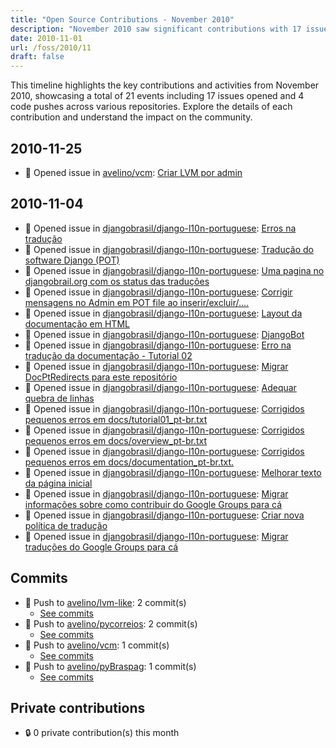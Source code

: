 ```yaml
---
title: "Open Source Contributions - November 2010"
description: "November 2010 saw significant contributions with 17 issues opened and 4 new pushes across 5 repositories, driving community engagement and project development."
date: 2010-11-01
url: /foss/2010/11
draft: false
---
```


This timeline highlights the key contributions and activities from November 2010, showcasing a total of 21 events including 17 issues opened and 4 code pushes across various repositories. Explore the details of each contribution and understand the impact on the community.

## 2010-11-25

- 🐛 Opened issue in [avelino/vcm](https://github.com/avelino/vcm): [Criar LVM por admin](https://github.com/avelino/vcm/issues/1)

## 2010-11-04

- 🐛 Opened issue in [djangobrasil/django-l10n-portuguese](https://github.com/djangobrasil/django-l10n-portuguese): [Erros na tradução](https://github.com/djangobrasil/django-l10n-portuguese/issues/16)
- 🐛 Opened issue in [djangobrasil/django-l10n-portuguese](https://github.com/djangobrasil/django-l10n-portuguese): [Tradução do software Django (POT)](https://github.com/djangobrasil/django-l10n-portuguese/issues/15)
- 🐛 Opened issue in [djangobrasil/django-l10n-portuguese](https://github.com/djangobrasil/django-l10n-portuguese): [Uma pagina no djangobrail.org com os status das traduções](https://github.com/djangobrasil/django-l10n-portuguese/issues/14)
- 🐛 Opened issue in [djangobrasil/django-l10n-portuguese](https://github.com/djangobrasil/django-l10n-portuguese): [Corrigir mensagens no Admin em POT file ao inserir/excluir/....](https://github.com/djangobrasil/django-l10n-portuguese/issues/13)
- 🐛 Opened issue in [djangobrasil/django-l10n-portuguese](https://github.com/djangobrasil/django-l10n-portuguese): [Layout da documentação em HTML](https://github.com/djangobrasil/django-l10n-portuguese/issues/12)
- 🐛 Opened issue in [djangobrasil/django-l10n-portuguese](https://github.com/djangobrasil/django-l10n-portuguese): [DjangoBot](https://github.com/djangobrasil/django-l10n-portuguese/issues/11)
- 🐛 Opened issue in [djangobrasil/django-l10n-portuguese](https://github.com/djangobrasil/django-l10n-portuguese): [Erro na tradução da documentação - Tutorial 02](https://github.com/djangobrasil/django-l10n-portuguese/issues/10)
- 🐛 Opened issue in [djangobrasil/django-l10n-portuguese](https://github.com/djangobrasil/django-l10n-portuguese): [Migrar DocPtRedirects para este repositório](https://github.com/djangobrasil/django-l10n-portuguese/issues/9)
- 🐛 Opened issue in [djangobrasil/django-l10n-portuguese](https://github.com/djangobrasil/django-l10n-portuguese): [Adequar quebra de linhas](https://github.com/djangobrasil/django-l10n-portuguese/issues/8)
- 🐛 Opened issue in [djangobrasil/django-l10n-portuguese](https://github.com/djangobrasil/django-l10n-portuguese): [Corrigidos pequenos erros em docs/tutorial01_pt-br.txt](https://github.com/djangobrasil/django-l10n-portuguese/issues/7)
- 🐛 Opened issue in [djangobrasil/django-l10n-portuguese](https://github.com/djangobrasil/django-l10n-portuguese): [Corrigidos pequenos erros em docs/overview_pt-br.txt](https://github.com/djangobrasil/django-l10n-portuguese/issues/6)
- 🐛 Opened issue in [djangobrasil/django-l10n-portuguese](https://github.com/djangobrasil/django-l10n-portuguese): [Corrigidos pequenos erros em docs/documentation_pt-br.txt.](https://github.com/djangobrasil/django-l10n-portuguese/issues/5)
- 🐛 Opened issue in [djangobrasil/django-l10n-portuguese](https://github.com/djangobrasil/django-l10n-portuguese): [Melhorar texto da página inicial](https://github.com/djangobrasil/django-l10n-portuguese/issues/4)
- 🐛 Opened issue in [djangobrasil/django-l10n-portuguese](https://github.com/djangobrasil/django-l10n-portuguese): [Migrar informações sobre como contribuir do Google Groups para cá](https://github.com/djangobrasil/django-l10n-portuguese/issues/3)
- 🐛 Opened issue in [djangobrasil/django-l10n-portuguese](https://github.com/djangobrasil/django-l10n-portuguese): [Criar nova política de tradução](https://github.com/djangobrasil/django-l10n-portuguese/issues/2)
- 🐛 Opened issue in [djangobrasil/django-l10n-portuguese](https://github.com/djangobrasil/django-l10n-portuguese): [Migrar traduções do Google Groups para cá](https://github.com/djangobrasil/django-l10n-portuguese/issues/1)

## Commits

- 🔨 Push to [avelino/lvm-like](https://github.com/avelino/lvm-like): 2 commit(s)
  - [See commits](https://github.com/avelino/lvm-like/commits?author=avelino&since=2010-11-01T00:00:00Z&until=2010-11-30T23:59:59Z)
- 🔨 Push to [avelino/pycorreios](https://github.com/avelino/pycorreios): 2 commit(s)
  - [See commits](https://github.com/avelino/pycorreios/commits?author=avelino&since=2010-11-01T00:00:00Z&until=2010-11-30T23:59:59Z)
- 🔨 Push to [avelino/vcm](https://github.com/avelino/vcm): 1 commit(s)
  - [See commits](https://github.com/avelino/vcm/commits?author=avelino&since=2010-11-01T00:00:00Z&until=2010-11-30T23:59:59Z)
- 🔨 Push to [avelino/pyBraspag](https://github.com/avelino/pyBraspag): 1 commit(s)
  - [See commits](https://github.com/avelino/pyBraspag/commits?author=avelino&since=2010-11-01T00:00:00Z&until=2010-11-30T23:59:59Z)

## Private contributions

- 🔒 0 private contribution(s) this month

